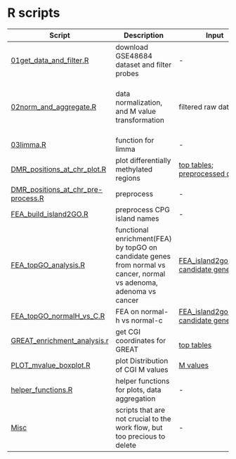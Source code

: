 # R scripts

__Script__|__Description__|__Input__|__Output__|
--------------------------- | -------------|------------- |------------- |
[01get_data_and_filter.R](https://github.com/STAT540-UBC/yy_team01_colorectal-cancer_STAT540_2015/blob/master/rscripts/01get_data_and_filter.R) | download GSE48684 dataset and filter probes| - | filtered raw data|
[02norm_and_aggregate.R](https://github.com/STAT540-UBC/yy_team01_colorectal-cancer_STAT540_2015/blob/master/rscripts/02norm_and_aggregate.R)| data normalization, and M value transformation |filtered raw data |normalized beta value; <br> aggregated CGI(beta value); <br> aggregated CGI(M value)|
[03limma.R](https://github.com/STAT540-UBC/yy_team01_colorectal-cancer_STAT540_2015/blob/master/rscripts/03limma.R)| function for limma| - | - |
[DMR_positions_at_chr_plot.R](https://github.com/STAT540-UBC/yy_team01_colorectal-cancer_STAT540_2015/blob/master/rscripts/DMR_positions_at_chr_plot.R)| plot differentially methylated regions | [top tables](https://github.com/STAT540-UBC/yy_team01_colorectal-cancer_STAT540_2015/tree/master/data/topTables); <br> [preprocessed data](https://github.com/STAT540-UBC/yy_team01_colorectal-cancer_STAT540_2015/blob/master/rscripts/DMR_positions_at_chr_pre-process.R) | [plots](https://github.com/STAT540-UBC/yy_team01_colorectal-cancer_STAT540_2015/tree/master/analysis_reports/06positions_at_DMR)|
[DMR_positions_at_chr_pre-process.R](https://github.com/STAT540-UBC/yy_team01_colorectal-cancer_STAT540_2015/blob/master/rscripts/DMR_positions_at_chr_pre-process.R)| preprocess | - | preprocessed data|
[FEA_build_island2GO.R](https://github.com/STAT540-UBC/yy_team01_colorectal-cancer_STAT540_2015/blob/master/rscripts/FEA_build_island2GO.R)| preprocess CPG island names | - | FEA_island2go.Rdata |
[FEA_topGO_analysis.R](https://github.com/STAT540-UBC/yy_team01_colorectal-cancer_STAT540_2015/blob/master/rscripts/FEA_topGO_analysis.R)| functional enrichment(FEA) by topGO on candidate genes from normal vs cancer, normal vs adenoma, adenoma vs cancer| [FEA_island2go.Rdata](https://github.com/STAT540-UBC/yy_team01_colorectal-cancer_STAT540_2015/blob/master/rscripts/FEA_build_island2GO.R); <br>[candidate genes](https://github.com/STAT540-UBC/yy_team01_colorectal-cancer_STAT540_2015/tree/master/analysis_reports/topGenes)| [enrichment table](https://github.com/STAT540-UBC/yy_team01_colorectal-cancer_STAT540_2015/blob/master/data/FEA/1e-04/enrichment_table.tsv); <br>[plot-1](https://github.com/STAT540-UBC/yy_team01_colorectal-cancer_STAT540_2015/blob/master/data/FEA/1e-04/Fisher_top5nodes.png); [plot-2](https://github.com/STAT540-UBC/yy_team01_colorectal-cancer_STAT540_2015/blob/master/data/FEA/1e-04/KS_top15nodes.png) |
[FEA_topGO_normalH_vs_C.R](https://github.com/STAT540-UBC/yy_team01_colorectal-cancer_STAT540_2015/blob/master/rscripts/FEA_topGO_normalH_vs_C.R)| FEA on normal-h vs normal-c|  [FEA_island2go.Rdata](https://github.com/STAT540-UBC/yy_team01_colorectal-cancer_STAT540_2015/blob/master/rscripts/FEA_build_island2GO.R); <br>[candidate genes](https://github.com/STAT540-UBC/yy_team01_colorectal-cancer_STAT540_2015/blob/master/data/topTables/normalC_vs_normalH.tsv)| [enrichment tables](https://github.com/STAT540-UBC/yy_team01_colorectal-cancer_STAT540_2015/tree/master/data/FEA/normal_HC_1e-04)|
[GREAT_enrichment_analysis.r](https://github.com/STAT540-UBC/yy_team01_colorectal-cancer_STAT540_2015/blob/master/rscripts/GREAT_enrichment_analysis.r)| get CGI coordinates for GREAT| <br>[top tables](https://github.com/STAT540-UBC/yy_team01_colorectal-cancer_STAT540_2015/tree/master/data/topTables)| CGI coordinates for GREAT|
[PLOT_mvalue_boxplot.R](https://github.com/STAT540-UBC/yy_team01_colorectal-cancer_STAT540_2015/blob/master/rscripts/PLOT_mvalue_boxplot.R)| plot Distribution of CGI M values| [M values](https://github.com/STAT540-UBC/yy_team01_colorectal-cancer_STAT540_2015/blob/master/rscripts/02norm_and_aggregate.R)| [M value box plot](https://github.com/STAT540-UBC/yy_team01_colorectal-cancer_STAT540_2015/blob/master/figures/dataQC_boxplot.png)|
[helper_functions.R](https://github.com/STAT540-UBC/yy_team01_colorectal-cancer_STAT540_2015/blob/master/rscripts/helper_functions.R)| helper functions for plots, data aggregation | - | -|
[Misc](https://github.com/STAT540-UBC/yy_team01_colorectal-cancer_STAT540_2015/tree/master/rscripts/Misc)|scripts that are not crucial to the work flow, but too precious to delete| - | -|